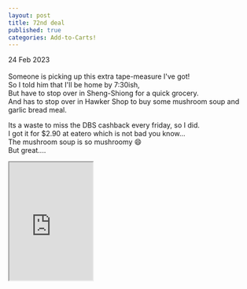 ```yaml
---
layout: post
title: 72nd deal
published: true
categories: Add-to-Carts!
---
```

24 Feb 2023
<br>
<br>
Someone is picking up this extra tape-measure I've got!
<br>
So I told him that I'll be home by 7:30ish,
<br>
But have to stop over in Sheng-Shiong for a quick grocery.
<br>
And has to stop over in Hawker Shop to buy some mushroom soup and garlic bread meal.
<br>
<!--more-->
Its a waste to miss the DBS cashback every friday, so I did.
<br>
I got it for $2.90 at eatero which is not bad you know...
<br>
The mushroom soup is so mushroomy 😄
<br>
But great....
<br>
<iframe src="https://drive.google.com/file/d/1wRfr4XApIIZBohVPjdHKS_MUuA3Ww2YW/preview" width="170" height="240" allow="autoplay"></iframe>
